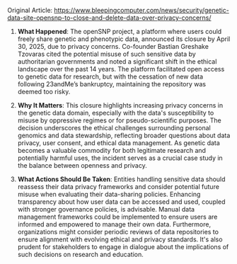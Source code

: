 Original Article: https://www.bleepingcomputer.com/news/security/genetic-data-site-opensnp-to-close-and-delete-data-over-privacy-concerns/

1) **What Happened**: The openSNP project, a platform where users could freely share genetic and phenotypic data, announced its closure by April 30, 2025, due to privacy concerns. Co-founder Bastian Greshake Tzovaras cited the potential misuse of such sensitive data by authoritarian governments and noted a significant shift in the ethical landscape over the past 14 years. The platform facilitated open access to genetic data for research, but with the cessation of new data following 23andMe’s bankruptcy, maintaining the repository was deemed too risky.

2) **Why It Matters**: This closure highlights increasing privacy concerns in the genetic data domain, especially with the data's susceptibility to misuse by oppressive regimes or for pseudo-scientific purposes. The decision underscores the ethical challenges surrounding personal genomics and data stewardship, reflecting broader questions about data privacy, user consent, and ethical data management. As genetic data becomes a valuable commodity for both legitimate research and potentially harmful uses, the incident serves as a crucial case study in the balance between openness and privacy.

3) **What Actions Should Be Taken**: Entities handling sensitive data should reassess their data privacy frameworks and consider potential future misuse when evaluating their data-sharing policies. Enhancing transparency about how user data can be accessed and used, coupled with stronger governance policies, is advisable. Manual data management frameworks could be implemented to ensure users are informed and empowered to manage their own data. Furthermore, organizations might consider periodic reviews of data repositories to ensure alignment with evolving ethical and privacy standards. It's also prudent for stakeholders to engage in dialogue about the implications of such decisions on research and education.